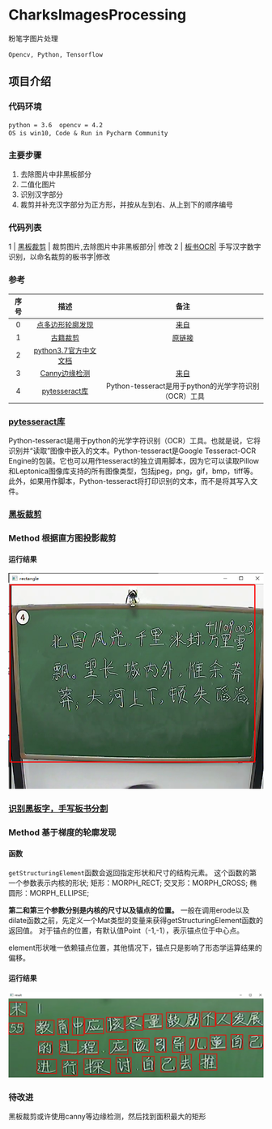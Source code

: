 # CharksImagesProcessing
粉笔字图片处理

    Opencv, Python, Tensorflow
    
## 项目介绍

### 代码环境
    python = 3.6  opencv = 4.2
    OS is win10, Code & Run in Pycharm Community
    
### 主要步骤
1. 去除图片中非黑板部分
2. 二值化图片
3. 识别汉字部分
4. 裁剪并补充汉字部分为正方形，并按从左到右、从上到下的顺序编号

### 代码列表
1 | [黑板裁剪](opencv-python/CodeLab01/黑板裁剪.py) | 裁剪图片,去除图片中非黑板部分| 修改
2 | [板书OCR](opencv-python/Main/OCR.py)| 手写汉字数字识别，以命名裁剪的板书字|修改
### 参考
序号    | 描述   | 备注
:--------: | :--------: |:--------:
0 | [点多边形轮廓发现](opencv-python/CodeLab02/点多边形轮廓发现.py) | [来自](https://github.com/JimmyHHua/opencv_tutorials/blob/master/README_CN.md)
1 | [古籍裁剪](opencv-python/CodeLab03/古籍裁剪.py) | [原链接](https://www.cnblogs.com/SaltyFishQF/p/11474482.html?tdsourcetag=s_pctim_aiomsg)
2 | [python3.7官方中文文档](https://docs.python.org/zh-cn/3.7/library) | 
3 | [Canny边缘检测](opencv-python/CodeLab04/canny边缘检测.py) | [来自](https://github.com/JimmyHHua/opencv_tutorials/blob/master/README_CN.md)
4 | [pytesseract库](https://pypi.org/project/pytesseract/)|Python-tesseract是用于python的光学字符识别（OCR）工具

### [pytesseract库](https://pypi.org/project/pytesseract/)
Python-tesseract是用于python的光学字符识别（OCR）工具。也就是说，它将识别并“读取”图像中嵌入的文本。Python-tesseract是Google Tesseract-OCR Engine的包装。它也可以用作tesseract的独立调用脚本，因为它可以读取Pillow和Leptonica图像库支持的所有图像类型，包括jpeg，png，gif，bmp，tiff等。此外，如果用作脚本，Python-tesseract将打印识别的文本，而不是将其写入文件。

### [黑板裁剪](opencv-python/CodeLab01/黑板裁剪.py)
### Method 根据直方图投影裁剪
#### 运行结果
![](.README_images/5670207c.png)

### [识别黑板字，手写板书分割](opencv-python/Main/CharksImagesProcessing.py)
### Method 基于梯度的轮廓发现
#### 函数

`getStructuringElement`函数会返回指定形状和尺寸的结构元素。
这个函数的第一个参数表示内核的形状;
    矩形：MORPH_RECT;
    交叉形：MORPH_CROSS;
    椭圆形：MORPH_ELLIPSE;

**第二和第三个参数分别是内核的尺寸以及锚点的位置。** 一般在调用erode以及dilate函数之前，先定义一个Mat类型的变量来获得getStructuringElement函数的返回值。
对于锚点的位置，有默认值Point（-1,-1），表示锚点位于中心点。

element形状唯一依赖锚点位置，其他情况下，锚点只是影响了形态学运算结果的偏移。

#### 运行结果
![](.README_images/202126cd.png)

### 待改进
黑板裁剪或许使用canny等边缘检测，然后找到面积最大的矩形